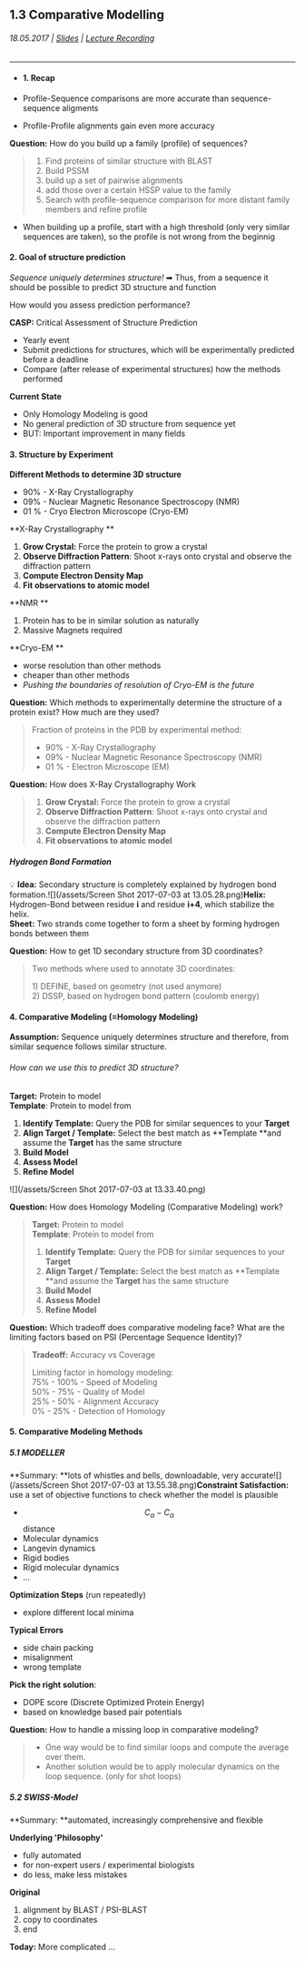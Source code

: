 ## 1.3 Comparative Modelling

###### 18.05.2017 \| [Slides](https://www.rostlab.org/sites/default/files/fileadmin/teaching/SoSe17/PP1CS/cb1e_20170518_cm1_exp3d.pdf) \| [Lecture Recording](https://www.youtube.com/watch?v=pGHwZE03omU&list=PLg46T0OlBIJ9abbsmUL-ux24DCpoUlC1J&index=5)

---

* #### 1. Recap
* Profile-Sequence comparisons are more accurate than sequence-sequence aligments

* Profile-Profile alignments gain even more accuracy

**Question:** How do you build up a family \(profile\) of sequences?

> 1. Find proteins of similar structure with BLAST
> 2. Build PSSM
> 3. build up a set of pairwise alignments 
> 4. add those over a certain HSSP value to the family
> 5. Search with profile-sequence comparison for more distant family members and refine profile

* When building up a profile, start with a high threshold \(only very similar sequences are taken\), so the profile is not wrong from the beginnig

#### 2. Goal of structure prediction

_Sequence uniquely determines structure!_ ➡ Thus, from a sequence it should be possible to predict 3D structure and function

How would you assess prediction performance?

**CASP:** Critical Assessment of Structure Prediction

* Yearly event
* Submit predictions for structures, which will be experimentally predicted before a deadline
* Compare \(after release of experimental structures\) how the methods performed

**Current State**

* Only Homology Modeling is good
* No general prediction of 3D structure from sequence yet
* BUT: Important improvement in many fields

#### 3. Structure by Experiment

**Different Methods to determine 3D structure**

* 90% - X-Ray Crystallography 
* 09% - Nuclear Magnetic Resonance Spectroscopy \(NMR\)
* 01 % - Cryo Electron Microscope \(Cryo-EM\)

**X-Ray Crystallography **

1. **Grow Crystal:** Force the protein to grow a crystal
2. **Observe Diffraction Pattern**: Shoot x-rays onto crystal and observe the diffraction pattern
3. **Compute Electron Density Map**
4. **Fit observations to atomic model**

**NMR **

1. Protein has to be in similar solution as naturally
2. Massive Magnets required

**Cryo-EM **

* worse resolution than other methods
* cheaper than other methods
* _Pushing the boundaries of resolution of Cryo-EM is the future_

**Question:** Which methods to experimentally determine the structure of a protein exist? How much are they used?

> Fraction of proteins in the PDB by experimental method:
>
> * 90% - X-Ray Crystallography 
> * 09% - Nuclear Magnetic Resonance Spectroscopy \(NMR\)
> * 01 % - Electron Microscope \(EM\)

**Question:** How does X-Ray Crystallography Work

> 1. **Grow Crystal:** Force the protein to grow a crystal
> 2. **Observe Diffraction Pattern**: Shoot x-rays onto crystal and observe the diffraction pattern
> 3. **Compute Electron Density Map**
> 4. **Fit observations to atomic model**

##### Hydrogen Bond Formation

💡 **Idea:** Secondary structure is completely explained by hydrogen bond formation.![](/assets/Screen Shot 2017-07-03 at 13.05.28.png)**Helix:** Hydrogen-Bond between residue **i** and residue **i+4**, which stabilize the helix.  
**Sheet:** Two strands come together to form a sheet by forming hydrogen bonds between them

**Question:** How to get 1D secondary structure from 3D coordinates?

> Two methods where used to annotate 3D coordinates:
>
> 1\) DEFINE, based on geometry \(not used anymore\)  
> 2\) DSSP, based on hydrogen bond pattern \(coulomb energy\)

#### 4. Comparative Modeling \(=Homology Modeling\)

**Assumption:** Sequence uniquely determines structure and therefore, from similar sequence follows similar structure.

###### How can we use this to predict 3D structure?

**Target:** Protein to model  
**Template**: Protein to model from

1. **Identify Template:** Query the PDB for similar sequences to your **Target**
2. **Align Target / Template:** Select the best match as **Template **and assume the **Target** has the same structure
3. **Build Model**
4. **Assess Model** 
5. **Refine Model**

![](/assets/Screen Shot 2017-07-03 at 13.33.40.png)

**Question:** How does Homology Modeling \(Comparative Modeling\) work?

> **Target:** Protein to model  
> **Template**: Protein to model from
>
> 1. **Identify Template:** Query the PDB for similar sequences to your **Target**
> 2. **Align Target / Template:** Select the best match as **Template **and assume the **Target** has the same structure
> 3. **Build Model**
> 4. **Assess Model** 
> 5. **Refine Model**

**Question:** Which tradeoff does comparative modeling face? What are the limiting factors based on PSI \(Percentage Sequence Identity\)?

> **Tradeoff:** Accuracy vs Coverage
>
> Limiting factor in homology modeling:  
> 75% - 100%    -    Speed of Modeling  
> 50% -   75%    -    Quality of Model  
> 25% -   50%    -    Alignment Accuracy  
>   0% -   25%    -    Detection of Homology

#### 

#### 5. Comparative Modeling Methods

##### 5.1 MODELLER

**Summary: **lots of whistles and bells, downloadable, very accurate![](/assets/Screen Shot 2017-07-03 at 13.55.38.png)**Constraint Satisfaction:** use a set of objective functions to check whether the model is plausible

* $$C_{\alpha} - C_{\alpha}$$ distance
* Molecular dynamics
* Langevin dynamics
* Rigid bodies
* Rigid molecular dynamics
* ...

**Optimization Steps** \(run repeatedly\)

* explore different local minima

**Typical Errors**

* side chain packing
* misalignment
* wrong template

**Pick the right solution**:

* DOPE score \(Discrete Optimized Protein Energy\)
* based on knowledge based pair potentials

**Question:** How to handle a missing loop in comparative modeling?

> * One way would be to find similar loops and compute the average over them.
> * Another solution would be to apply molecular dynamics on the loop sequence. \(only for shot loops\)

##### 5.2 SWISS-Model

**Summary: **automated, increasingly comprehensive and flexible

**Underlying 'Philosophy'**

* fully automated
* for non-expert users / experimental biologists
* do less, make less mistakes

**Original**

1. alignment by BLAST / PSI-BLAST
2. copy to coordinates
3. end

**Today:** More complicated ...

